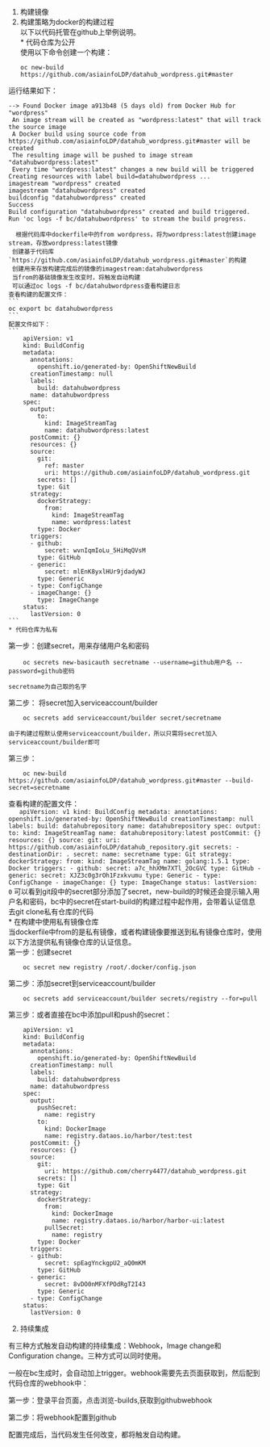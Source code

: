 1. 构建镜像   
  1.   构建策略为docker的构建过程    
以下以代码托管在github上举例说明。    
     *  代码仓库为公开    
       使用以下命令创建一个构建：  
        ```
        oc new-build https://github.com/asiainfoLDP/datahub_wordpress.git#master
        ```  
运行结果如下：  
```
--> Found Docker image a913b48 (5 days old) from Docker Hub for "wordpress"
 An image stream will be created as "wordpress:latest" that will track the source image
 A Docker build using source code from https://github.com/asiainfoLDP/datahub_wordpress.git#master will be created
 The resulting image will be pushed to image stream "datahubwordpress:latest"
 Every time "wordpress:latest" changes a new build will be triggered
Creating resources with label build=datahubwordpress ...
imagestream "wordpress" created
imagestream "datahubwordpress" created
buildconfig "datahubwordpress" created
Success
Build configuration "datahubwordpress" created and build triggered.
Run 'oc logs -f bc/datahubwordpress' to stream the build progress.
```
      根据代码库中dockerfile中的from wordpress，将为wordpress:latest创建image stream，存放wordpress:latest镜像  
     创建基于代码库`https://github.com/asiainfoLDP/datahub_wordpress.git#master`的构建
     创建用来存放构建完成后的镜像的imagestream:datahubwordpress  
     当from的基础镜像发生改变时，将触发自动构建  
     可以通过oc logs -f bc/datahubwordpress查看构建日志       
    查看构建的配置文件：    
    ```  
    oc export bc datahubwordpress
    ```
    配置文件如下：
    ```
        apiVersion: v1
        kind: BuildConfig
        metadata:
          annotations:
            openshift.io/generated-by: OpenShiftNewBuild
          creationTimestamp: null
          labels:
            build: datahubwordpress
          name: datahubwordpress
        spec:
          output:
            to:
              kind: ImageStreamTag
              name: datahubwordpress:latest
          postCommit: {}
          resources: {}
          source:
            git:
              ref: master
              uri: https://github.com/asiainfoLDP/datahub_wordpress.git
            secrets: []
            type: Git
          strategy:
            dockerStrategy:
              from:
                kind: ImageStreamTag
                name: wordpress:latest
            type: Docker
          triggers:
          - github:
              secret: wvnIqmIoLu_5HiMqQVsM
            type: GitHub
          - generic:
              secret: mlEnK8yxlHUr9jdadyWJ
            type: Generic
          - type: ConfigChange
          - imageChange: {}
            type: ImageChange
        status:
          lastVersion: 0
    ```
    * 代码仓库为私有  
第一步：创建secret，用来存储用户名和密码
```
	oc secrets new-basicauth secretname --username=github用户名 --password=github密码
```	  
	secretname为自己取的名字   
第二步： 将secret加入serviceaccount/builder
```
	oc secrets add serviceaccount/builder secret/secretname
```
	由于构建过程默认使用serviceaccount/builder，所以只需将secret加入serviceaccount/builder即可   
第三步： 
```
	oc new-build https://github.com/asiainfoLDP/datahub_wordpress.git#master --build-secret=secretname
```
查看构建的配置文件：   
        ```   
        apiVersion: v1
        kind: BuildConfig
        metadata:
          annotations:
            openshift.io/generated-by: OpenShiftNewBuild
          creationTimestamp: null
          labels:
            build: datahubrepository
          name: datahubrepository
        spec:
          output:
            to:
              kind: ImageStreamTag
              name: datahubrepository:latest
          postCommit: {}
          resources: {}
          source:
            git:
              uri: https://github.com/asiainfoLDP/datahub_repository.git
            secrets:
            - destinationDir: .
              secret:
                name: secretname
            type: Git
          strategy:
            dockerStrategy:
              from:
                kind: ImageStreamTag
                name: golang:1.5.1
            type: Docker
          triggers:
          - github:
              secret: a7c_hhXMm7XTl_2OcGVC
            type: GitHub
          - generic:
              secret: XJZ3c0g3rOh1Fzxkvumu
            type: Generic
          - type: ConfigChange
          - imageChange: {}
            type: ImageChange
        status:
          lastVersion: 0
        ```
可以看到git段中的secret部分添加了secret，new-build的时候还会提示输入用户名和密码，bc中的secret在start-build的构建过程中起作用，会带着认证信息去git clone私有仓库的代码   
    * 在构建中使用私有镜像仓库   
当dockerfile中from的是私有镜像，或者构建镜像要推送到私有镜像仓库时，使用以下方法提供私有镜像仓库的认证信息。  
第一步：创建secret
```
	oc secret new registry /root/.docker/config.json
```
第二步：添加secret到serviceaccount/builder
```
	oc secrets add serviceaccount/builder secrets/registry --for=pull
```
第三步：或者直接在bc中添加pull和push的secret：
```	
	apiVersion: v1
	kind: BuildConfig
	metadata:
	  annotations:
	    openshift.io/generated-by: OpenShiftNewBuild
	  creationTimestamp: null
	  labels:
	    build: datahubwordpress
	  name: datahubwordpress
	spec:
	  output:
	    pushSecret:
	      name: registry
	    to:
	      kind: DockerImage
	      name: registry.dataos.io/harbor/test:test
	  postCommit: {}
	  resources: {}
	  source:
	    git:
	      uri: https://github.com/cherry4477/datahub_wordpress.git
	    secrets: []
	    type: Git
	  strategy:
	    dockerStrategy:
	      from:
	        kind: DockerImage
	        name: registry.dataos.io/harbor/harbor-ui:latest
	      pullSecret:
	        name: registry
	    type: Docker
	  triggers:
	  - github:
	      secret: spEagYnckgpU2_aQ0mKM
	    type: GitHub
	  - generic:
	      secret: 8vDO0nMFXfPOdRgT2I43
	    type: Generic
	  - type: ConfigChange
	status:
	  lastVersion: 0
```

2. 持续集成


有三种方式触发自动构建的持续集成：Webhook，Image change和Configuration change。三种方式可以同时使用。

一般在bc生成时，会自动加上trigger。webhook需要先去页面获取到，然后配到代码仓库的webhook中：

第一步：登录平台页面，点击浏览-builds,获取到githubwebhook

第二步：将webhook配置到github

配置完成后，当代码发生任何改变，都将触发自动构建。






	









